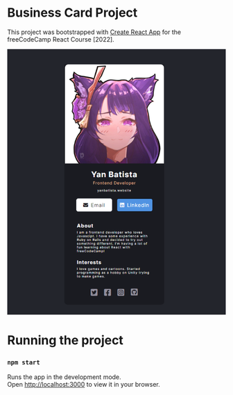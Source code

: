 # Business Card Project

This project was bootstrapped with [Create React App](https://github.com/facebook/create-react-app) for the freeCodeCamp React Course [2022].

![Project screenshot](./src//images/business-card.png)

# Running the project
### `npm start`

Runs the app in the development mode.\
Open [http://localhost:3000](http://localhost:3000) to view it in your browser.
